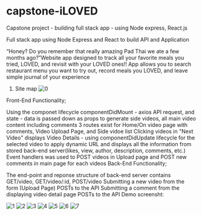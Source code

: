 # capstone-iLOVED
Capstone project - building full stack app - using Node express, React.js

Full stack app using Node Express and React to build API and Application

“Honey? Do you remember that really amazing Pad Thai we ate a few months ago?”Website
app designed to track all your favorite meals you tried, LOVED, and revisit with your LOVED
ones!! App allows you to search restaurant menu you want to try out, record meals you LOVED,
and leave simple journal of your experience

1. Site map
![0](https://user-images.githubusercontent.com/59574143/84601738-79111200-ae50-11ea-8267-c6baa296b510.JPG)

Front-End Functionality;

Using the componet lifecycle componentDidMount - axios API request, and state - data is passed down as props to generate side videos, all main video content including comments
3 routes exist for Home/On video page with comments, Video Upload Page, and Side vidoe list
Clicking videos in "Next Video" displays Video Details - using componentDidUpdate lifecycle for the selected video to apply dynamic URL and displays all the information from stored back-end server(likes, view, author, description, comments, etc.)
Event handlers was used to POST videos in Upload page and POST new comments in main page for each videos
Back-End Functionality;

The end-point and reponse structure of back-end server contains GET/video, GET/video/:id, POST/video
Submitting a new video from the form (Upload Page) POSTs to the API
Submitting a comment from the displaying video detail page POSTs to the API
Demo screensht:

![1](https://user-images.githubusercontent.com/59574143/84601656-f0927180-ae4f-11ea-8010-9395cb643bc5.png)
![2](https://user-images.githubusercontent.com/59574143/84601660-f7b97f80-ae4f-11ea-825b-756eb855f8b1.png)
![3](https://user-images.githubusercontent.com/59574143/84601663-fab47000-ae4f-11ea-8335-3cabbcdf399d.png)
![4](https://user-images.githubusercontent.com/59574143/84601664-fb4d0680-ae4f-11ea-8b46-fecc74a0d5f5.png)
![5](https://user-images.githubusercontent.com/59574143/84601665-fd16ca00-ae4f-11ea-8954-6e3e04b8616a.png)
![6](https://user-images.githubusercontent.com/59574143/84601667-fee08d80-ae4f-11ea-998b-9602fc7699b7.png)
![7](https://user-images.githubusercontent.com/59574143/84601669-00aa5100-ae50-11ea-93fa-4d0e7c5d6fd8.png)
